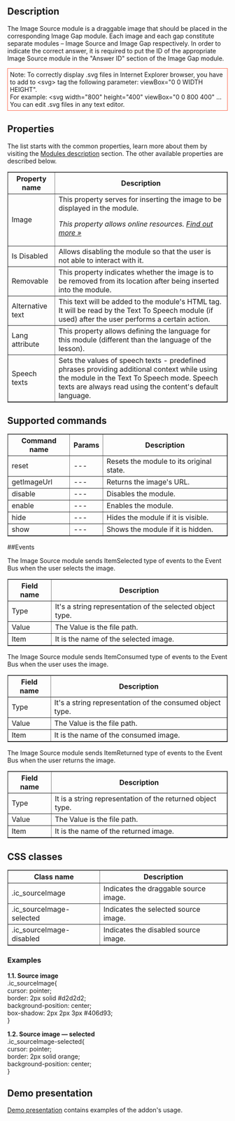 ## Description
The Image Source module is a draggable image that should be placed in the corresponding Image Gap module. Each image and each gap constitute separate modules – Image Source and Image Gap respectively. In order to indicate the correct answer, it is required to put the ID of the appropriate Image Source module in the "Answer ID" section of the Image Gap module.

<div style="border:1px solid Tomato; padding:5px; margin-bottom:21px;">
Note: To correctly display .svg files in Internet Explorer browser, you have to add to &ltsvg&gt tag the following parameter: viewBox="0 0 WIDTH HEIGHT". 
<br>For example: &ltsvg width="800" height="400" viewBox="0 0 800 400" ...
<br>You can edit .svg files in any text editor.
</div>

## Properties

The list starts with the common properties, learn more about them by visiting the [Modules description](https://www.mauthor.com/doc/en/page/Modules-description) section. The other available properties are described below.

<table border='1'>
<tbody>
    <tr>
        <th>Property name</th>
        <th>Description</th> 
    </tr>
    <tr>
        <td>Image</td>
        <td>This property serves for inserting the image to be displayed in the module.
            <p><em>This property allows online resources. <a href="/doc/page/Online-resources">Find out more »</a></em></p>
        </td> 
    </tr>
    <tr>
        <td>Is Disabled</td>
        <td>
            Allows disabling the module so that the user is not able to interact with it.
        </td> 
    </tr>
    <tr>
        <td>Removable</td>
        <td>
            This property indicates whether the image is to be removed from its location after being inserted into the module.
        </td> 
    </tr>
    <tr>
        <td>Alternative text</td>
        <td>
            This text will be added to the module's HTML tag. It will be read by the Text To Speech module (if used) after the user performs a certain action.
        </td> 
    </tr>
    <tr>
        <td>Lang attribute</td>
        <td>
            This property allows defining the language for this module (different than the language of the lesson).
        </td> 
    </tr>
    <tr>
        <td>Speech texts</td>
        <td>
            Sets the values of speech texts - predefined phrases providing additional context while using the module in the Text To Speech mode. Speech texts are always read using the content's default language.
        </td> 
    </tr>
</tbody>
</table>


## Supported commands

<table border='1'>
    <tr>
        <th>Command name</th>
        <th>Params</th>
        <th>Description</th> 
    </tr>
    <tr>
        <td>reset</td>
        <td>---</td>
        <td>Resets the module to its original state.</td> 
    </tr>
	<tr>
        <td>getImageUrl</td>
        <td>---</td>
        <td>Returns the image's URL.</td> 
    </tr>
	<tr>
        <td>disable</td>
        <td>---</td>
        <td>Disables the module.</td> 
    </tr>
	<tr>
        <td>enable</td>
        <td>---</td>
        <td>Enables the module.</td> 
    </tr>
	<tr>
        <td>hide</td>
        <td>---</td>
        <td>Hides the module if it is visible.</td> 
    </tr>
	<tr>
        <td>show</td>
        <td>---</td>
        <td>Shows the module if it is hidden.</td> 
    </tr>
</table>

##Events

The Image Source module sends ItemSelected type of events to the Event Bus when the user selects the image.

<table border='1'>
    <tr>
        <th>Field name</th>
        <th>Description</th>
    </tr>
    <tr>
        <td>Type</td>
        <td>It's a string representation of the selected object type.</td>
    </tr>
    <tr>
        <td>Value</td>
        <td>
           The Value is the file path.
        </td>
    </tr>
    <tr>
        <td>Item</td>
        <td>
           It is the name of the selected image.
        </td>
    </tr>
</table>

The Image Source module sends ItemConsumed type of events to the Event Bus when the user uses the image.

<table border='1'>
    <tr>
        <th>Field name</th>
        <th>Description</th>
    </tr>
    <tr>
        <td>Type</td>
        <td>It's a string representation of the consumed object type.</td>
    </tr>
    <tr>
        <td>Value</td>
        <td>
           The Value is the file path.
        </td>
    </tr>
    <tr>
        <td>Item</td>
        <td>
           It is the name of the consumed image.
        </td>
    </tr>
</table>

The Image Source module sends ItemReturned type of events to the Event Bus when the user returns the image.

<table border='1'>
    <tr>
        <th>Field name</th>
        <th>Description</th>
    </tr>
    <tr>
        <td>Type</td>
        <td>It is a string representation of the returned object type.</td>
    </tr>
    <tr>
        <td>Value</td>
        <td>
           The Value is the file path.
        </td>
    </tr>
    <tr>
        <td>Item</td>
        <td>
           It is the name of the returned image.
        </td>
    </tr>
</table>


## CSS classes

<table border='1'>
<tbody>
    <tr>
        <th>Class name</th>
        <th>Description</th> 
    </tr>
    <tr>
        <td>.ic_sourceImage</td>
        <td>Indicates the draggable source image.</td> 
    </tr>
    <tr>
        <td>.ic_sourceImage-selected</td>
        <td>Indicates the selected source image.</td> 
    </tr>
    <tr>
        <td>.ic_sourceImage-disabled</td>
        <td>Indicates the disabled source image.</td> 
    </tr>
</tbody>
</table>
    

### Examples

   **1.1. Source image**  
.ic_sourceImage{  
cursor: pointer;  
border: 2px solid #d2d2d2;  
background-position: center;  
box-shadow: 2px 2px 3px #406d93;  
}  

**1.2. Source image — selected**   
.ic_sourceImage-selected{  
cursor: pointer;  
border: 2px solid orange;  
background-position: center;  
}  

## Demo presentation
[Demo presentation](/embed/6628181474803712 "Demo presentation") contains examples of the addon's usage.                    